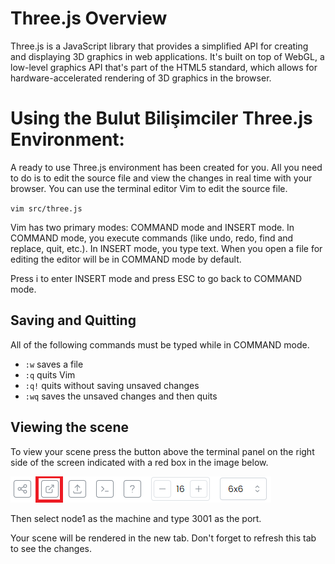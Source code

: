 # Three.js Overview

Three.js is a JavaScript library that provides a simplified API for creating and displaying 3D graphics in web applications. It's built on top of WebGL, a low-level graphics API that's part of the HTML5 standard, which allows for hardware-accelerated rendering of 3D graphics in the browser.

# Using the Bulut Bilişimciler Three.js Environment:

A ready to use Three.js environment has been created for you. All you need to do is to edit the source file and view the changes in real time with your browser. You can use the terminal editor Vim to edit the source file.

`vim src/three.js`

Vim has two primary modes: COMMAND mode and INSERT mode. In COMMAND mode, you execute commands (like undo, redo, find and replace, quit, etc.). In INSERT mode, you type text. When you open a file for editing the editor will be in COMMAND mode by default.

Press i to enter INSERT mode and press ESC to go back to COMMAND mode.

## Saving and Quitting

All of the following commands must be typed while in COMMAND mode.

- `:w` saves a file
- `:q` quits Vim
- `:q!` quits without saving unsaved changes
- `:wq` saves the unsaved changes and then quits

## Viewing the scene

To view your scene press the button above the terminal panel on the right side of the screen indicated with a red box in the image below.

![Preview tab](tab.png)

Then select node1 as the machine and type 3001 as the port.

Your scene will be rendered in the new tab. Don't forget to refresh this tab to see the changes.
